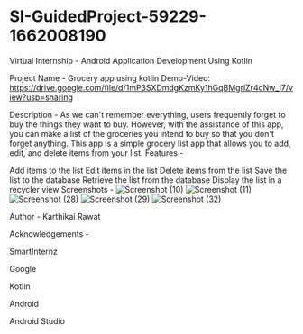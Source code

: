 # SI-GuidedProject-59229-1662008190
Virtual Internship - Android Application Development Using Kotlin


Project Name - Grocery app using kotlin
Demo-Video: https://drive.google.com/file/d/1mP3SXDmdgKzmKy1hGqBMgrlZr4cNw_I7/view?usp=sharing

Description -
As we can't remember everything, users frequently forget to buy the things they want to buy. However, with the assistance of this app, you can make a list of the groceries you intend to buy so that you don't forget anything.
This app is a simple grocery list app that allows you to add, edit, and delete items from your list.
Features -

Add items to the list
Edit items in the list
Delete items from the list
Save the list to the database
Retrieve the list from the database
Display the list in a recycler view
Screenshots -
![Screenshot (10)](https://user-images.githubusercontent.com/91263896/192096716-837568b0-18c4-4e4c-8a8c-0adb27250958.png)
![Screenshot (11)](https://user-images.githubusercontent.com/91263896/192096723-d39f5c30-5130-4966-80b7-44518367a2cd.png)
![Screenshot (28)](https://user-images.githubusercontent.com/91263896/192096729-5c71e743-e462-4a32-8962-29ec9faad23e.png)
![Screenshot (29)](https://user-images.githubusercontent.com/91263896/192096733-21529faf-a1cc-459c-bc9b-4b3d79ff51d1.png)
![Screenshot (32)](https://user-images.githubusercontent.com/91263896/192096738-1ee1bcc1-737c-4cd0-8a18-41d97372f2dc.png)


Author -
Karthikai Rawat

Acknowledgements -

SmartInternz

Google

Kotlin

Android

Android Studio


